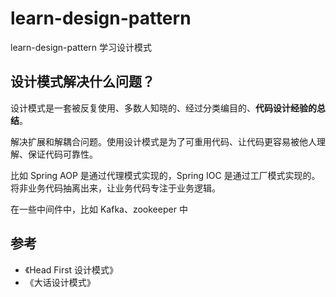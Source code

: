 # learn-design-pattern

learn-design-pattern 学习设计模式

## 设计模式解决什么问题？

设计模式是一套被反复使用、多数人知晓的、经过分类编目的、**代码设计经验的总结**。

解决扩展和解耦合问题。使用设计模式是为了可重用代码、让代码更容易被他人理解、保证代码可靠性。

比如 Spring AOP 是通过代理模式实现的，Spring IOC 是通过工厂模式实现的。将非业务代码抽离出来，让业务代码专注于业务逻辑。

在一些中间件中，比如 Kafka、zookeeper 中

## 参考

- 《Head First 设计模式》
- 《大话设计模式》
